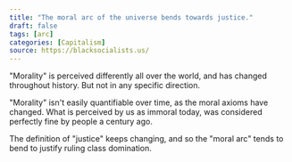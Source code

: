 ```yaml
---
title: "The moral arc of the universe bends towards justice."
draft: false
tags: [arc]
categories: [Capitalism]
source: https://blacksocialists.us/
---
```


"Morality" is perceived differently all over the world, and has changed throughout history. But not in any specific direction.  
  
"Morality" isn't easily quantifiable over time, as the moral axioms have changed. What is perceived by us as immoral today, was considered perfectly fine by people a century ago.  
  
The definition of "justice" keeps changing, and so the "moral arc" tends to bend to justify ruling class domination.


